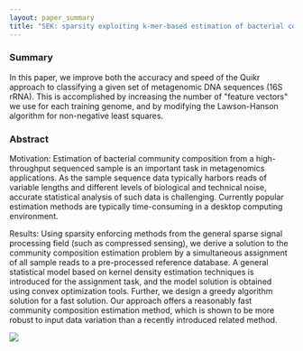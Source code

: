 ```yaml
---
layout: paper_summary
title: "SEK: sparsity exploiting k-mer-based estimation of bacterial community composition"
---
```



### Summary
In this paper, we improve both the accuracy and speed of the Quikr approach to classifying a given set of metagenomic DNA sequences (16S rRNA). This is accomplished by increasing the number of "feature vectors" we use for each training genome, and by modifying the Lawson-Hanson algorithm for non-negative least squares.

### Abstract
Motivation: Estimation of bacterial community composition from a high-throughput sequenced sample is an important task in metagenomics applications. As the sample sequence data typically harbors reads of variable lengths and different levels of biological and technical noise, accurate statistical analysis of such data is challenging. Currently popular estimation methods are typically time-consuming in a desktop computing environment.

Results: Using sparsity enforcing methods from the general sparse signal processing field (such as compressed sensing), we derive a solution to the community composition estimation problem by a simultaneous assignment of all sample reads to a pre-processed reference database. A general statistical model based on kernel density estimation techniques is introduced for the assignment task, and the model solution is obtained using convex optimization tools. Further, we design a greedy algorithm solution for a fast solution. Our approach offers a reasonably fast community composition estimation method, which is shown to be more robust to input data variation than a recently introduced related method.

<img src="https://oup.silverchair-cdn.com/oup/backfile/Content_public/Journal/bioinformatics/30/17/10.1093_bioinformatics_btu320/2/m_btu320f1p.jpeg?Expires=1625782229&Signature=VEAX~XRSwzgpqPJBRI2TeAVYxsrbs~8TPqVahAi0eMNNFIKpTxiffMRwFJq1hfAs6GlXuXEJoQfw7hI1noFlXZzd6W0EhREXUDBL7JAOLw4Ea6uSaM6Ps5-ImY16auSJat9VDTiEHYH0mMXIoS22Oze-3393O9zlY~rLAtW-EHKVXvb-MmIg443m~3uuSON9zwbnFAAqGBjDA~dkKIZaQB~ThrBmDV9NW36DrdstYwDJELoSoDiN2~oaZXOyx1gdydvUnZBdenRSUapJ6U0C5B5LsFdprdkZ5uBogDKRAgqvx~1yP0MUKfcqMqipaKMBwgApQHDLb4LLAy5uu6~8Vw__&Key-Pair-Id=APKAIE5G5CRDK6RD3PGA" />

